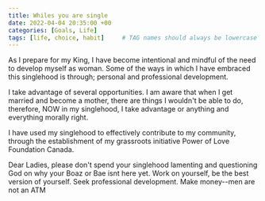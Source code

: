 ```yaml
---
title: Whiles you are single
date: 2022-04-04 20:35:00 +00
categories: [Goals, Life]
tags: [life, choice, habit]     # TAG names should always be lowercase
---
```


As I prepare for my King, I have become intentional and mindful of the need to develop myself as woman. Some of the ways in which I have embraced this singlehood is through; personal and professional development.

I take advantage of several opportunities. I am aware that when I get married and become a mother, there are things I wouldn't be able to do, therefore, NOW in my singlehood, I take advantage or anything and everything morally right.

I have used my singlehood to effectively contribute to my community, through the establishment of my grassroots initiative Power of Love Foundation Canada.

Dear Ladies, please don't spend your singlehood lamenting and questioning God on why your Boaz or Bae isnt here yet. Work on yourself, be the best version of yourself. Seek professional development. Make money--men are not an ATM
